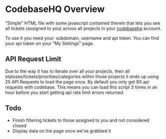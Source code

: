 # CodebaseHQ Overview

"Simple" HTML file with some javascript contained therein that lets you see all tickets (assigned to you) across all projects in your [codebasehq](http://codebasehq.com/) account.

To use it you need your: subdomain, username and api token. You can find your api token on your "My Settings" page.

## API Request Limit

Due to the way it has to iterate over all your projects, then all statuses/tickets/priorities/categories within those projects it ends up using 25 API Requests to load the page once. By default you only get 80 api requests with codebase. This means you can load this script 3 times in an hour before you start getting api rate limit errors returned.

## Todo

* Finish filtering tickets to those assigned to you and not considered closed
* Display data on the page once we've grabbed it
